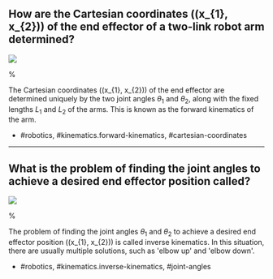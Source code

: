 ## How are the Cartesian coordinates \((x_{1}, x_{2})\) of the end effector of a two-link robot arm determined?

![](https://cdn.mathpix.com/cropped/2024_05_26_cf46115da84aa2e9c64eg-1.jpg?height=354&width=357&top_left_y=219&top_left_x=679)

%

The Cartesian coordinates \((x_{1}, x_{2})\) of the end effector are determined uniquely by the two joint angles $\theta_{1}$ and $\theta_{2}$, along with the fixed lengths $L_{1}$ and $L_{2}$ of the arms. This is known as the forward kinematics of the arm.

- #robotics, #kinematics.forward-kinematics, #cartesian-coordinates

---

## What is the problem of finding the joint angles to achieve a desired end effector position called?

![](https://cdn.mathpix.com/cropped/2024_05_26_cf46115da84aa2e9c64eg-1.jpg?height=354&width=357&top_left_y=219&top_left_x=679)

%

The problem of finding the joint angles $\theta_{1}$ and $\theta_{2}$ to achieve a desired end effector position \((x_{1}, x_{2})\) is called inverse kinematics. In this situation, there are usually multiple solutions, such as 'elbow up' and 'elbow down'.

- #robotics, #kinematics.inverse-kinematics, #joint-angles

